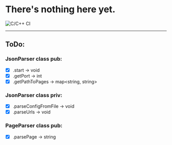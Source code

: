 # There's nothing here yet.

![C/C++ CI](https://github.com/ТВОЙ_USERNAME/ТВОЙ_REPO_NAME/actions/workflows/ci.yml/badge.svg)

---

## ToDo:

### JsonParser class pub:
- [x] .start -> void
- [x] .getPort -> int
- [x] .getPathToPages -> map<string, string>

### JsonParser class priv:
- [x] .parseConfigFromFile -> void
- [x] .parseUrls -> void

### PageParser class pub:

- [x] .parsePage -> string

